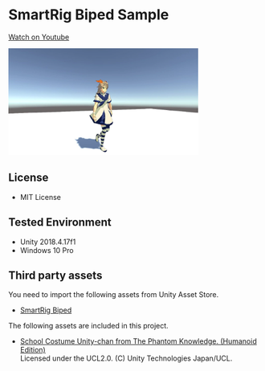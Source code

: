 # SmartRig Biped Sample

[Watch on Youtube](https://youtu.be/LlzCTsNxVdc)

<img src="./SmartRigBiped_Sample.png" width="75%">

## License
- MIT License

## Tested Environment
- Unity 2018.4.17f1
- Windows 10 Pro

## Third party assets
You need to import the following assets from Unity Asset Store.

- [SmartRig Biped](https://assetstore.unity.com/packages/tools/animation/smartrig-biped-134814)

The following assets are included in this project.

- [School Costume Unity-chan from The Phantom Knowledge. (Humanoid Edition)](http://unity-chan.com/download/download.php?id=TPK-Hmnd-Kohaku_B&v=1.1)  
Licensed under the UCL2.0. (C) Unity Technologies Japan/UCL.  
